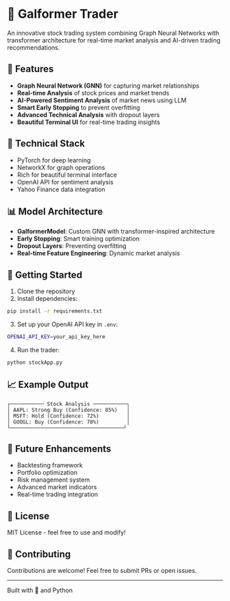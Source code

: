 # 🚀 Galformer Trader

An innovative stock trading system combining Graph Neural Networks with transformer architecture for real-time market analysis and AI-driven trading recommendations.

## 🌟 Features

- **Graph Neural Network (GNN)** for capturing market relationships
- **Real-time Analysis** of stock prices and market trends
- **AI-Powered Sentiment Analysis** of market news using LLM
- **Smart Early Stopping** to prevent overfitting
- **Advanced Technical Analysis** with dropout layers
- **Beautiful Terminal UI** for real-time trading insights

## 🔧 Technical Stack

- PyTorch for deep learning
- NetworkX for graph operations
- Rich for beautiful terminal interface
- OpenAI API for sentiment analysis
- Yahoo Finance data integration

## 📊 Model Architecture

- **GalformerModel**: Custom GNN with transformer-inspired architecture
- **Early Stopping**: Smart training optimization
- **Dropout Layers**: Preventing overfitting
- **Real-time Feature Engineering**: Dynamic market analysis

## 🚦 Getting Started

1. Clone the repository
2. Install dependencies:
```bash
pip install -r requirements.txt
```
3. Set up your OpenAI API key in `.env`:
```bash
OPENAI_API_KEY=your_api_key_here
```
4. Run the trader:
```bash
python stockApp.py
```

## 📈 Example Output

```
┌─────────── Stock Analysis ───────────┐
│ AAPL: Strong Buy (Confidence: 85%)   │
│ MSFT: Hold (Confidence: 72%)         │
│ GOOGL: Buy (Confidence: 78%)         │
└─────────────────────────────────────┘
```

## 🎯 Future Enhancements

- Backtesting framework
- Portfolio optimization
- Risk management system
- Advanced market indicators
- Real-time trading integration

## 📝 License

MIT License - feel free to use and modify!

## 🤝 Contributing

Contributions are welcome! Feel free to submit PRs or open issues.

---
Built with 💙 and Python
